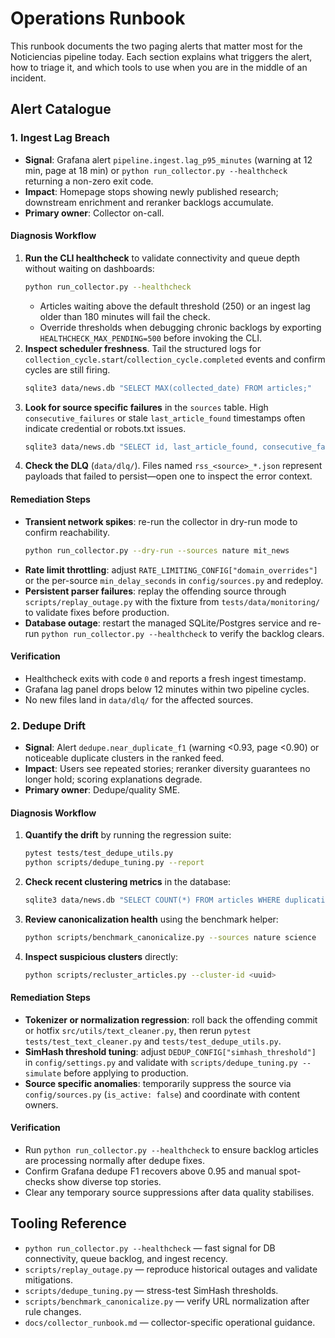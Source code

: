 # Operations Runbook

This runbook documents the two paging alerts that matter most for the Noticiencias pipeline today. Each section explains what
triggers the alert, how to triage it, and which tools to use when you are in the middle of an incident.

## Alert Catalogue

### 1. Ingest Lag Breach
- **Signal**: Grafana alert `pipeline.ingest.lag_p95_minutes` (warning at 12 min, page at 18 min) or `python run_collector.py --healthcheck` returning a non-zero exit code.
- **Impact**: Homepage stops showing newly published research; downstream enrichment and reranker backlogs accumulate.
- **Primary owner**: Collector on-call.

#### Diagnosis Workflow
1. **Run the CLI healthcheck** to validate connectivity and queue depth without waiting on dashboards:
   ```bash
   python run_collector.py --healthcheck
   ```
   - Articles waiting above the default threshold (250) or an ingest lag older than 180 minutes will fail the check.
   - Override thresholds when debugging chronic backlogs by exporting `HEALTHCHECK_MAX_PENDING=500` before invoking the CLI.
2. **Inspect scheduler freshness**. Tail the structured logs for `collection_cycle.start`/`collection_cycle.completed` events and confirm cycles are still firing.
   ```bash
   sqlite3 data/news.db "SELECT MAX(collected_date) FROM articles;"
   ```
3. **Look for source specific failures** in the `sources` table. High `consecutive_failures` or stale `last_article_found` timestamps often indicate credential or robots.txt issues.
   ```bash
   sqlite3 data/news.db "SELECT id, last_article_found, consecutive_failures FROM sources ORDER BY consecutive_failures DESC LIMIT 10;"
   ```
4. **Check the DLQ** (`data/dlq/`). Files named `rss_<source>_*.json` represent payloads that failed to persist—open one to inspect the error context.

#### Remediation Steps
- **Transient network spikes**: re-run the collector in dry-run mode to confirm reachability.
  ```bash
  python run_collector.py --dry-run --sources nature mit_news
  ```
- **Rate limit throttling**: adjust `RATE_LIMITING_CONFIG["domain_overrides"]` or the per-source `min_delay_seconds` in `config/sources.py` and redeploy.
- **Persistent parser failures**: replay the offending source through `scripts/replay_outage.py` with the fixture from `tests/data/monitoring/` to validate fixes before production.
- **Database outage**: restart the managed SQLite/Postgres service and re-run `python run_collector.py --healthcheck` to verify the backlog clears.

#### Verification
- Healthcheck exits with code `0` and reports a fresh ingest timestamp.
- Grafana lag panel drops below 12 minutes within two pipeline cycles.
- No new files land in `data/dlq/` for the affected sources.

### 2. Dedupe Drift
- **Signal**: Alert `dedupe.near_duplicate_f1` (warning <0.93, page <0.90) or noticeable duplicate clusters in the ranked feed.
- **Impact**: Users see repeated stories; reranker diversity guarantees no longer hold; scoring explanations degrade.
- **Primary owner**: Dedupe/quality SME.

#### Diagnosis Workflow
1. **Quantify the drift** by running the regression suite:
   ```bash
   pytest tests/test_dedupe_utils.py
   python scripts/dedupe_tuning.py --report
   ```
2. **Check recent clustering metrics** in the database:
   ```bash
   sqlite3 data/news.db "SELECT COUNT(*) FROM articles WHERE duplication_confidence > 0.8 AND collected_date > datetime('now', '-1 day');"
   ```
3. **Review canonicalization health** using the benchmark helper:
   ```bash
   python scripts/benchmark_canonicalize.py --sources nature science
   ```
4. **Inspect suspicious clusters** directly:
   ```bash
   python scripts/recluster_articles.py --cluster-id <uuid>
   ```

#### Remediation Steps
- **Tokenizer or normalization regression**: roll back the offending commit or hotfix `src/utils/text_cleaner.py`, then rerun `pytest tests/test_text_cleaner.py` and `tests/test_dedupe_utils.py`.
- **SimHash threshold tuning**: adjust `DEDUP_CONFIG["simhash_threshold"]` in `config/settings.py` and validate with `scripts/dedupe_tuning.py --simulate` before applying to production.
- **Source specific anomalies**: temporarily suppress the source via `config/sources.py` (`is_active: false`) and coordinate with content owners.

#### Verification
- Run `python run_collector.py --healthcheck` to ensure backlog articles are processing normally after dedupe fixes.
- Confirm Grafana dedupe F1 recovers above 0.95 and manual spot-checks show diverse top stories.
- Clear any temporary source suppressions after data quality stabilises.

## Tooling Reference
- `python run_collector.py --healthcheck` — fast signal for DB connectivity, queue backlog, and ingest recency.
- `scripts/replay_outage.py` — reproduce historical outages and validate mitigations.
- `scripts/dedupe_tuning.py` — stress-test SimHash thresholds.
- `scripts/benchmark_canonicalize.py` — verify URL normalization after rule changes.
- `docs/collector_runbook.md` — collector-specific operational guidance.
